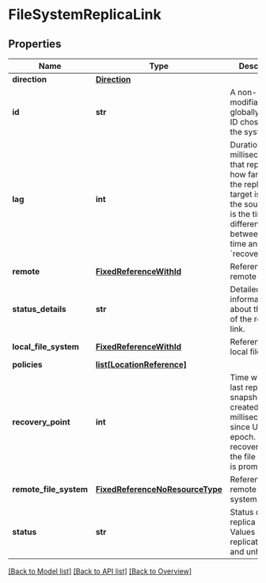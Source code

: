 # FileSystemReplicaLink

## Properties
Name | Type | Description | Notes
------------ | ------------- | ------------- | -------------
**direction** | [**Direction**](Direction.md) |  | [optional] 
**id** | **str** | A non-modifiable, globally unique ID chosen by the system. | [optional] 
**lag** | **int** | Duration in milliseconds that represents how far behind the replication target is from the source. This is the time difference between current time and &#x60;recovery_point&#x60;. | [optional] 
**remote** | [**FixedReferenceWithId**](FixedReferenceWithId.md) | Reference to a remote target. | [optional] 
**status_details** | **str** | Detailed information about the status of the replica link. | [optional] 
**local_file_system** | [**FixedReferenceWithId**](FixedReferenceWithId.md) | Reference to a local file system. | [optional] 
**policies** | [**list[LocationReference]**](LocationReference.md) |  | [optional] 
**recovery_point** | **int** | Time when the last replicated snapshot was created, in milliseconds since UNIX epoch. I.e. the recovery point if the file system is promoted. | [optional] 
**remote_file_system** | [**FixedReferenceNoResourceType**](FixedReferenceNoResourceType.md) | Reference to a remote file system. | [optional] 
**status** | **str** | Status of the replica link. Values include replicating, idle, and unhealthy. | [optional] 

[[Back to Model list]](index.md#documentation-for-models) [[Back to API list]](index.md#endpoint-properties) [[Back to Overview]](index.md)


